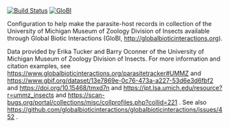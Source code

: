 [![Build Status](https://travis-ci.org/globalbioticinteractions/ummzi.svg)](https://travis-ci.org/globalbioticinteractions/ummzi) [![GloBI](http://api.globalbioticinteractions.org/interaction.svg?accordingTo=globi:globalbioticinteractions/ummzi)](http://globalbioticinteractions.org/?accordingTo=globi:globalbioticinteractions/ummzi) 


Configuration to help make the parasite-host records in collection of the University of Michigan Museum of Zoology Division of Insects available through Global Biotic Interactions (GloBI, http://globalbioticinteractions.org). 

Data provided by Erika Tucker and Barry Oconner of the University of Michigan Museum of Zoology Division of Insects. For more information and citation examples, see https://www.globalbioticinteractions.org/parasitetracker#UMMZ and https://www.gbif.org/dataset/13e7869e-0c76-473a-a227-53d6e3d6fbf2 and https://doi.org/10.15468/tmxd7n and https://ipt.lsa.umich.edu/resource?r=ummz_insects and https://scan-bugs.org/portal/collections/misc/collprofiles.php?collid=221 . See also https://github.com/globalbioticinteractions/globalbioticinteractions/issues/452 . 
